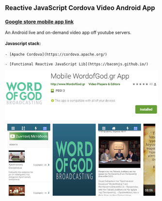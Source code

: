 ## Reactive JavaScript Cordova Video Android App ##
### [Google store mobile app link](https://play.google.com/store/apps/details?id=gr.wordofgod.m&hl=en) ###

An Android live and on-demand video app off youtube servers.

#### Javascript stack: ####

    - [Apache Cordova](https://cordova.apache.org/)

    - [Functional Reactive JavaScript Lib](https://baconjs.github.io/)

![Google play store app](googleplaystoreapp.png)


